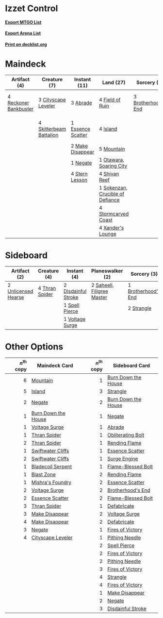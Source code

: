 # Izzet Control

#### [Export MTGO List](../collection/Izzet%20Control/Izzet%20Control.txt)
#### [Export Arena List](../collection/Izzet%20Control/Izzet%20Control_arena.txt)
#### [Print on decklist.org](http://decklist.org/?deckmain=3%09Abrade%0A3%09Brotherhood's%20End%0A3%09Cityscape%20Leveler%0A1%09Essence%20Scatter%0A4%09Fable%20of%20the%20Mirror-Breaker%0A4%09Field%20of%20Ruin%0A4%09Island%0A2%09Make%20Disappear%0A5%09Mountain%0A1%09Negate%0A1%09Otawara,%20Soaring%20City%0A4%09Reckoner%20Bankbuster%0A4%09Shivan%20Reef%0A4%09Skitterbeam%20Battalion%0A1%09Sokenzan,%20Crucible%20of%20Defiance%0A4%09Stern%20Lesson%0A4%09Stormcarved%20Coast%0A4%09The%20Mightstone%20and%20Weakstone%0A4%09Xander's%20Lounge&deckside=1%09Brotherhood's%20End%0A2%09Disdainful%20Stroke%0A2%09Saheeli,%20Filigree%20Master%0A1%09Spell%20Pierce%0A2%09Strangle%0A4%09Thran%20Spider%0A2%09Unlicensed%20Hearse%0A1%09Voltage%20Surge)
# Maindeck

|                                          Artifact (4)                                          |                                           Creature (7)                                           |                                        Instant (11)                                        |                                                 Land (27)                                                 |                                         Sorcery (3)                                          |         Unknown (8)          |
|------------------------------------------------------------------------------------------------|--------------------------------------------------------------------------------------------------|--------------------------------------------------------------------------------------------|-----------------------------------------------------------------------------------------------------------|----------------------------------------------------------------------------------------------|------------------------------|
|4 [Reckoner Bankbuster](http://gatherer.wizards.com/Pages/Card/Details.aspx?multiverseid=548568)|3 [Cityscape Leveler](http://gatherer.wizards.com/Pages/Card/Details.aspx?multiverseid=583814)    |3 [Abrade](http://gatherer.wizards.com/Pages/Card/Details.aspx?multiverseid=430772)         |4 [Field of Ruin](http://gatherer.wizards.com/Pages/Card/Details.aspx?multiverseid=435415)                 |3 [Brotherhood's End](http://gatherer.wizards.com/Pages/Card/Details.aspx?multiverseid=583713)|4 Fable of the Mirror-Breaker |
|                                                                                                |4 [Skitterbeam Battalion](http://gatherer.wizards.com/Pages/Card/Details.aspx?multiverseid=583749)|1 [Essence Scatter](http://gatherer.wizards.com/Pages/Card/Details.aspx?multiverseid=426754)|4 [Island](http://gatherer.wizards.com/Pages/Card/Details.aspx?multiverseid=439857)                        |                                                                                              |4 The Mightstone and Weakstone|
|                                                                                                |                                                                                                  |2 [Make Disappear](http://gatherer.wizards.com/Pages/Card/Details.aspx?multiverseid=555250) |5 [Mountain](http://gatherer.wizards.com/Pages/Card/Details.aspx?multiverseid=439859)                      |                                                                                              |                              |
|                                                                                                |                                                                                                  |1 [Negate](http://gatherer.wizards.com/Pages/Card/Details.aspx?multiverseid=423707)         |1 [Otawara, Soaring City](http://gatherer.wizards.com/Pages/Card/Details.aspx?multiverseid=548584)         |                                                                                              |                              |
|                                                                                                |                                                                                                  |4 [Stern Lesson](http://gatherer.wizards.com/Pages/Card/Details.aspx?multiverseid=583649)   |4 [Shivan Reef](http://gatherer.wizards.com/Pages/Card/Details.aspx?multiverseid=129731)                   |                                                                                              |                              |
|                                                                                                |                                                                                                  |                                                                                            |1 [Sokenzan, Crucible of Defiance](http://gatherer.wizards.com/Pages/Card/Details.aspx?multiverseid=548589)|                                                                                              |                              |
|                                                                                                |                                                                                                  |                                                                                            |4 [Stormcarved Coast](http://gatherer.wizards.com/Pages/Card/Details.aspx?multiverseid=541141)             |                                                                                              |                              |
|                                                                                                |                                                                                                  |                                                                                            |4 [Xander's Lounge](http://gatherer.wizards.com/Pages/Card/Details.aspx?multiverseid=555461)               |                                                                                              |                              |


# Sideboard

|                                         Artifact (2)                                         |                                      Creature (4)                                       |                                         Instant (4)                                          |                                          Planeswalker (2)                                           |                                         Sorcery (3)                                          |
|----------------------------------------------------------------------------------------------|-----------------------------------------------------------------------------------------|----------------------------------------------------------------------------------------------|-----------------------------------------------------------------------------------------------------|----------------------------------------------------------------------------------------------|
|2 [Unlicensed Hearse](http://gatherer.wizards.com/Pages/Card/Details.aspx?multiverseid=555447)|4 [Thran Spider](http://gatherer.wizards.com/Pages/Card/Details.aspx?multiverseid=583834)|2 [Disdainful Stroke](http://gatherer.wizards.com/Pages/Card/Details.aspx?multiverseid=420705)|2 [Saheeli, Filigree Master](http://gatherer.wizards.com/Pages/Card/Details.aspx?multiverseid=583801)|1 [Brotherhood's End](http://gatherer.wizards.com/Pages/Card/Details.aspx?multiverseid=583713)|
|                                                                                              |                                                                                         |1 [Spell Pierce](http://gatherer.wizards.com/Pages/Card/Details.aspx?multiverseid=425876)     |                                                                                                     |2 [Strangle](http://gatherer.wizards.com/Pages/Card/Details.aspx?multiverseid=555326)         |
|                                                                                              |                                                                                         |1 [Voltage Surge](http://gatherer.wizards.com/Pages/Card/Details.aspx?multiverseid=548476)    |                                                                                                     |                                                                                              |


# Other Options

|*n*<sup>th</sup> copy|                                        Maindeck Card                                         |*n*<sup>th</sup> copy|                                        Sideboard Card                                        |
|--------------------:|----------------------------------------------------------------------------------------------|--------------------:|----------------------------------------------------------------------------------------------|
|                    6|[Mountain](http://gatherer.wizards.com/Pages/Card/Details.aspx?multiverseid=439859)           |                    1|[Burn Down the House](http://gatherer.wizards.com/Pages/Card/Details.aspx?multiverseid=534907)|
|                    5|[Island](http://gatherer.wizards.com/Pages/Card/Details.aspx?multiverseid=439857)             |                    3|[Strangle](http://gatherer.wizards.com/Pages/Card/Details.aspx?multiverseid=555326)           |
|                    2|[Negate](http://gatherer.wizards.com/Pages/Card/Details.aspx?multiverseid=423707)             |                    2|[Burn Down the House](http://gatherer.wizards.com/Pages/Card/Details.aspx?multiverseid=534907)|
|                    1|[Burn Down the House](http://gatherer.wizards.com/Pages/Card/Details.aspx?multiverseid=534907)|                    1|[Negate](http://gatherer.wizards.com/Pages/Card/Details.aspx?multiverseid=423707)             |
|                    1|[Voltage Surge](http://gatherer.wizards.com/Pages/Card/Details.aspx?multiverseid=548476)      |                    1|[Abrade](http://gatherer.wizards.com/Pages/Card/Details.aspx?multiverseid=430772)             |
|                    1|[Thran Spider](http://gatherer.wizards.com/Pages/Card/Details.aspx?multiverseid=583834)       |                    1|[Obliterating Bolt](http://gatherer.wizards.com/Pages/Card/Details.aspx?multiverseid=583730)  |
|                    2|[Thran Spider](http://gatherer.wizards.com/Pages/Card/Details.aspx?multiverseid=583834)       |                    1|[Rending Flame](http://gatherer.wizards.com/Pages/Card/Details.aspx?multiverseid=541033)      |
|                    1|[Swiftwater Cliffs](http://gatherer.wizards.com/Pages/Card/Details.aspx?multiverseid=405407)  |                    1|[Essence Scatter](http://gatherer.wizards.com/Pages/Card/Details.aspx?multiverseid=426754)    |
|                    2|[Swiftwater Cliffs](http://gatherer.wizards.com/Pages/Card/Details.aspx?multiverseid=405407)  |                    1|[Surge Engine](http://gatherer.wizards.com/Pages/Card/Details.aspx?multiverseid=583666)       |
|                    1|[Bladecoil Serpent](http://gatherer.wizards.com/Pages/Card/Details.aspx?multiverseid=583810)  |                    1|[Flame-Blessed Bolt](http://gatherer.wizards.com/Pages/Card/Details.aspx?multiverseid=541014) |
|                    1|[Blast Zone](http://gatherer.wizards.com/Pages/Card/Details.aspx?multiverseid=461171)         |                    2|[Rending Flame](http://gatherer.wizards.com/Pages/Card/Details.aspx?multiverseid=541033)      |
|                    1|[Mishra's Foundry](http://gatherer.wizards.com/Pages/Card/Details.aspx?multiverseid=583844)   |                    2|[Essence Scatter](http://gatherer.wizards.com/Pages/Card/Details.aspx?multiverseid=426754)    |
|                    2|[Voltage Surge](http://gatherer.wizards.com/Pages/Card/Details.aspx?multiverseid=548476)      |                    2|[Brotherhood's End](http://gatherer.wizards.com/Pages/Card/Details.aspx?multiverseid=583713)  |
|                    2|[Essence Scatter](http://gatherer.wizards.com/Pages/Card/Details.aspx?multiverseid=426754)    |                    2|[Flame-Blessed Bolt](http://gatherer.wizards.com/Pages/Card/Details.aspx?multiverseid=541014) |
|                    3|[Thran Spider](http://gatherer.wizards.com/Pages/Card/Details.aspx?multiverseid=583834)       |                    1|[Defabricate](http://gatherer.wizards.com/Pages/Card/Details.aspx?multiverseid=583630)        |
|                    3|[Make Disappear](http://gatherer.wizards.com/Pages/Card/Details.aspx?multiverseid=555250)     |                    2|[Voltage Surge](http://gatherer.wizards.com/Pages/Card/Details.aspx?multiverseid=548476)      |
|                    4|[Make Disappear](http://gatherer.wizards.com/Pages/Card/Details.aspx?multiverseid=555250)     |                    2|[Defabricate](http://gatherer.wizards.com/Pages/Card/Details.aspx?multiverseid=583630)        |
|                    3|[Negate](http://gatherer.wizards.com/Pages/Card/Details.aspx?multiverseid=423707)             |                    1|[Fires of Victory](http://gatherer.wizards.com/Pages/Card/Details.aspx?multiverseid=574603)   |
|                    4|[Cityscape Leveler](http://gatherer.wizards.com/Pages/Card/Details.aspx?multiverseid=583814)  |                    1|[Pithing Needle](http://gatherer.wizards.com/Pages/Card/Details.aspx?multiverseid=129526)     |
|                     |                                                                                              |                    2|[Spell Pierce](http://gatherer.wizards.com/Pages/Card/Details.aspx?multiverseid=425876)       |
|                     |                                                                                              |                    2|[Fires of Victory](http://gatherer.wizards.com/Pages/Card/Details.aspx?multiverseid=574603)   |
|                     |                                                                                              |                    2|[Pithing Needle](http://gatherer.wizards.com/Pages/Card/Details.aspx?multiverseid=129526)     |
|                     |                                                                                              |                    3|[Fires of Victory](http://gatherer.wizards.com/Pages/Card/Details.aspx?multiverseid=574603)   |
|                     |                                                                                              |                    4|[Strangle](http://gatherer.wizards.com/Pages/Card/Details.aspx?multiverseid=555326)           |
|                     |                                                                                              |                    4|[Fires of Victory](http://gatherer.wizards.com/Pages/Card/Details.aspx?multiverseid=574603)   |
|                     |                                                                                              |                    1|[Make Disappear](http://gatherer.wizards.com/Pages/Card/Details.aspx?multiverseid=555250)     |
|                     |                                                                                              |                    2|[Negate](http://gatherer.wizards.com/Pages/Card/Details.aspx?multiverseid=423707)             |
|                     |                                                                                              |                    3|[Disdainful Stroke](http://gatherer.wizards.com/Pages/Card/Details.aspx?multiverseid=420705)  |

